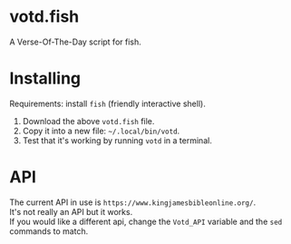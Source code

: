 # votd.fish
A Verse-Of-The-Day script for fish.

# Installing

Requirements: install `fish` (friendly interactive shell).

1) Download the above `votd.fish` file.
2) Copy it into a new file: `~/.local/bin/votd`.
3) Test that it's working by running `votd` in a terminal.

# API
The current API in use is `https://www.kingjamesbibleonline.org/`.  
It's not really an API but it works.  
If you would like a different api, change the `Votd_API` variable and the `sed` commands to match.

